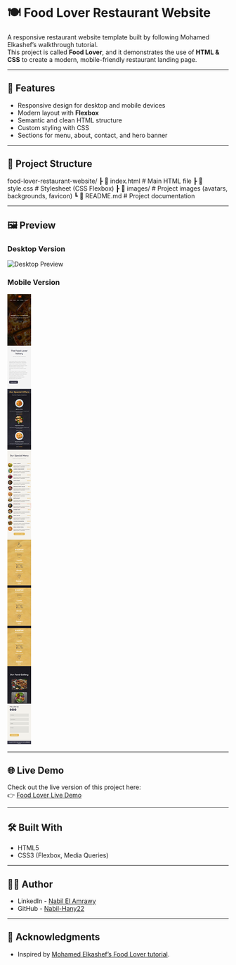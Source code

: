 # 🍽️ Food Lover Restaurant Website

A responsive restaurant website template built by following Mohamed Elkashef’s walkthrough tutorial.  
This project is called **Food Lover**, and it demonstrates the use of **HTML & CSS** to create a modern, mobile-friendly restaurant landing page.

---

## 🚀 Features
- Responsive design for desktop and mobile devices  
- Modern layout with **Flexbox**  
- Semantic and clean HTML structure  
- Custom styling with CSS  
- Sections for menu, about, contact, and hero banner  

---

## 📂 Project Structure
food-lover-restaurant-website/
┣ 📜 index.html   # Main HTML file
┣ 📜 style.css    # Stylesheet (CSS Flexbox)
┣ 📂 images/      # Project images (avatars, backgrounds, favicon)
┗ 📜 README.md    # Project documentation

---

## 🖼️ Preview
### Desktop Version  
![Desktop Preview](./design/desktop-preview.jpg)

### Mobile Version  
![Mobile Preview](./design/mobile-preview.jpg)

---

## 🌐 Live Demo
Check out the live version of this project here:  
👉 [Food Lover Live Demo](https://Nabil-Hany22.github.io/food-lover-restaurant-website/)

---

## 🛠️ Built With
- HTML5  
- CSS3 (Flexbox, Media Queries)  

---

## 👨‍💻 Author
- LinkedIn - [Nabil El Amrawy](https://www.linkedin.com/in/nabil-el-amrawy/)  
- GitHub - [Nabil-Hany22](https://github.com/Nabil-Hany22)  

---
## 🙌 Acknowledgments
- Inspired by [Mohamed Elkashef’s Food Lover tutorial](https://www.youtube.com/watch?v=hE0azYXN_W0&t=15s&ab_channel=MohamedElkashef).  
